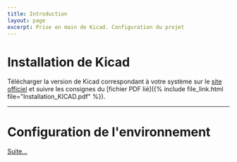 ```yaml
---
title: Introduction
layout: page
excerpt: Prise en main de Kicad. Configuration du projet
---
```


# Installation de Kicad


Télécharger la version de Kicad correspondant à votre système sur le [site officiel](https://www.kicad-pcb.org/download/) et suivre les consignes du [fichier PDF lié]({% include file_link.html file="Installation_KICAD.pdf" %}).

---

# Configuration de l'environnement

[Suite...]({{site.baseurl}}/enonces/tp2)
